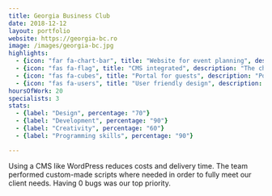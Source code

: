 ```yaml
---
title: Georgia Business Club
date: 2018-12-12
layout: portfolio
website: https://georgia-bc.ro
image: /images/georgia-bc.jpg
highlights: 
  - {icon: "far fa-chart-bar", title: "Website for event planning", description: "Ideal solution for organizing events with very important guests."}
  - {icon: "fas fa-flag", title: "CMS integrated", description: "The chairman can manage the guest list, adding, accepting or declining invitations."}
  - {icon: "fas fa-cubes", title: "Portal for guests", description: "Portal for visitors where they can register to events and submit information."}
  - {icon: "fas fa-users", title: "User friendly design", description: "User-friendly was the key for this website, considering that many visitors have to create accounts, log in and submit information."}
hoursOfWork: 20
specialists: 3
stats:
  - {label: "Design", percentage: "70"}
  - {label: "Development", percentage: "90"}
  - {label: "Creativity", percentage: "60"}
  - {label: "Programming skills", percentage: "90"}

---
```


Using a CMS like WordPress reduces costs and delivery time. The team performed custom-made scripts where needed in order to fully meet our client needs. Having 0 bugs was our top priority.
